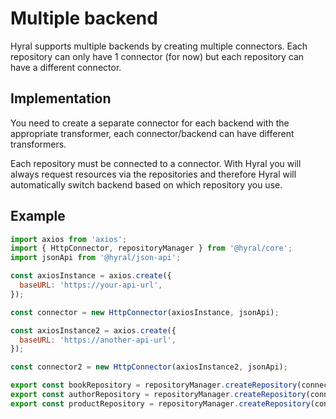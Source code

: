 # Multiple backend
Hyral supports multiple backends by creating multiple connectors. Each repository can only have 1 connector (for now)
but each repository can have a different connector.

## Implementation
You need to create a separate connector for each backend with the appropriate transformer, each connector/backend can 
have different transformers.

Each repository must be connected to a connector. With Hyral you will always request resources via the repositories and
therefore Hyral will automatically switch backend based on which repository you use. 

## Example
```javascript
import axios from 'axios';
import { HttpConnector, repositoryManager } from '@hyral/core';
import jsonApi from '@hyral/json-api';

const axiosInstance = axios.create({
  baseURL: 'https://your-api-url',
});

const connector = new HttpConnector(axiosInstance, jsonApi);

const axiosInstance2 = axios.create({
  baseURL: 'https://another-api-url',
});

const connector2 = new HttpConnector(axiosInstance2, jsonApi);

export const bookRepository = repositoryManager.createRepository(connector, 'book');
export const authorRepository = repositoryManager.createRepository(connector2, 'author');
export const productRepository = repositoryManager.createRepository(connector2, 'product');
```
